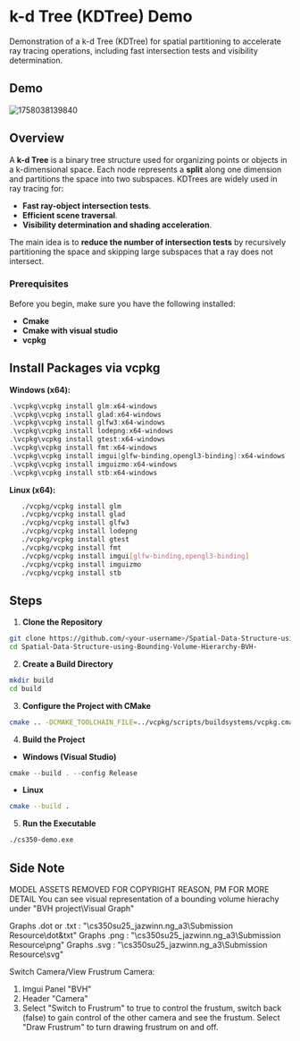 # k-d Tree (KDTree) Demo

Demonstration of a k-d Tree (KDTree) for spatial partitioning to accelerate ray tracing operations, including fast intersection tests and visibility determination.

## Demo

![1758038139840](https://github.com/user-attachments/assets/0237780a-c774-4383-a3e0-8df24c10fd5e)

## Overview

A **k-d Tree** is a binary tree structure used for organizing points or objects in a k-dimensional space. Each node represents a **split** along one dimension and partitions the space into two subspaces. KDTrees are widely used in ray tracing for:

* **Fast ray-object intersection tests**.
* **Efficient scene traversal**.
* **Visibility determination and shading acceleration**.

The main idea is to **reduce the number of intersection tests** by recursively partitioning the space and skipping large subspaces that a ray does not intersect.

### Prerequisites
Before you begin, make sure you have the following installed:
- **Cmake**
- **Cmake with visual studio**
- **vcpkg**

## Install Packages via vcpkg

**Windows (x64):**

```powershell
.\vcpkg\vcpkg install glm:x64-windows
.\vcpkg\vcpkg install glad:x64-windows
.\vcpkg\vcpkg install glfw3:x64-windows
.\vcpkg\vcpkg install lodepng:x64-windows
.\vcpkg\vcpkg install gtest:x64-windows
.\vcpkg\vcpkg install fmt:x64-windows
.\vcpkg\vcpkg install imgui[glfw-binding,opengl3-binding]:x64-windows
.\vcpkg\vcpkg install imguizmo:x64-windows
.\vcpkg\vcpkg install stb:x64-windows
```
  
**Linux (x64):**
```bash
   ./vcpkg/vcpkg install glm
   ./vcpkg/vcpkg install glad
   ./vcpkg/vcpkg install glfw3
   ./vcpkg/vcpkg install lodepng
   ./vcpkg/vcpkg install gtest
   ./vcpkg/vcpkg install fmt
   ./vcpkg/vcpkg install imgui[glfw-binding,opengl3-binding]
   ./vcpkg/vcpkg install imguizmo
   ./vcpkg/vcpkg install stb
```

## Steps

1. **Clone the Repository**

```bash
git clone https://github.com/<your-username>/Spatial-Data-Structure-using-Bounding-Volume-Hierarchy-BVH-.git
cd Spatial-Data-Structure-using-Bounding-Volume-Hierarchy-BVH-
```

2. **Create a Build Directory**

```bash
mkdir build
cd build
```

3. **Configure the Project with CMake**

```bash
cmake .. -DCMAKE_TOOLCHAIN_FILE=../vcpkg/scripts/buildsystems/vcpkg.cmake
```

4. **Build the Project**

* **Windows (Visual Studio)**

```powershell
cmake --build . --config Release
```

* **Linux**

```bash
cmake --build .
```

5. **Run the Executable**

```bash
./cs350-demo.exe
```


## Side Note
MODEL ASSETS REMOVED FOR COPYRIGHT REASON, PM FOR MORE DETAIL
You can see visual representation of a bounding volume hierachy under "BVH project\Visual Graph"


Graphs .dot or .txt : "\cs350su25_jazwinn.ng_a3\Submission Resource\dot&txt"
Graphs .png : "\cs350su25_jazwinn.ng_a3\Submission Resource\png"
Graphs .svg : "\cs350su25_jazwinn.ng_a3\Submission Resource\svg"

Switch Camera/View Frustrum Camera: 
1. Imgui Panel "BVH"
2. Header "Camera"
3. Select "Switch to Frustrum" to true to control the frustum, 
   switch back (false) to gain control of the other camera and see the frustum.
   Select "Draw Frustrum" to turn drawing frustrum on and off.

   

